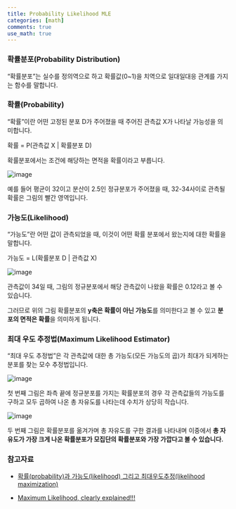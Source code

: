 ```yaml
---
title: Probability Likelihood MLE
categories: [math]
comments: true
use_math: true
---
```


### 확률분포(Probability Distribution)

“확률분포”는 실수를 정의역으로 하고 확률값(0~1)을 치역으로 일대일대응 관계를 가지는 함수를 말합니다.



### 확률(Probability)

“확률”이란 어떤 고정된 분포 D가 주어졌을 때 주어진 관측값 X가 나타날 가능성을 의미합니다.

확률 = P(관측값 X | 확률분포 D)

확률분포에서는 조건에 해당하는 면적을 확률이라고 부릅니다.

![image](https://user-images.githubusercontent.com/51338268/166993733-cd6ede5f-4e79-4edf-b1b6-db7e668641d3.png)

예를 들어 평균이 32이고 분산이 2.5인 정규분포가 주어졌을 때, 32-34사이로 관측될 확률은 그림의 빨간 영역입니다. 



### 가능도(Likelihood)

“가능도”란 어떤 값이 관측되었을 때, 이것이 어떤 확률 분포에서 왔는지에 대한 확률을 말합니다.

가능도 = L(확률분포 D | 관측값 X)

![image](https://user-images.githubusercontent.com/51338268/166993947-dfd96c6d-92f5-4d20-a80e-281f936a6ece.png)

관측값이 34일 때, 그림의 정규분포에서 해당 관측값이 나왔을 확률은 0.12라고 볼 수 있습니다.

그러므로 위의 그림 확률분포의 **y축은 확률이 아닌 가능도**를 의미한다고 볼 수 있고 **분포의 면적은 확률**을 의미하게 됩니다.



### 최대 우도 추정법(Maximum Likelihood Estimator)

“최대 우도 추정법”은 각 관측값에 대한 총 가능도(모든 가능도의 곱)가 최대가 되게하는 분포를 찾는 모수 추정법입니다.

![image](https://user-images.githubusercontent.com/51338268/166994125-3d020b4b-58fb-4c60-b66f-5a8684df02b1.png)

첫 번째 그림은 좌측 끝에 정규분포를 가지는 확률분포의 경우 각 관측값들의 가능도를 구하고 모두 곱하여 나온 총 자유도를 나타는데 수치가 상당히 작습니다.

![image](https://user-images.githubusercontent.com/51338268/166994244-30d4c390-d726-4ed1-b0e6-f13a2a3cdb2e.png)

두 번째 그림은 확률분포를 옮겨가며 총 자유도를 구한 결과를 나타내며 이중에서 **총 자유도가 가장 크게 나온 확률분포가 모집단의 확률분포와 가장 가깝다고 볼 수 있습니다.**



### 참고자료 

- [확률(probability)과 가능도(likelihood) 그리고 최대우도추정(likelihood maximization)](https://jjangjjong.tistory.com/41)

- [Maximum Likelihood, clearly explained!!!](https://www.youtube.com/watch?v=XepXtl9YKwc&list=PLblh5JKOoLUK0FLuzwntyYI10UQFUhsY9&index=40)
